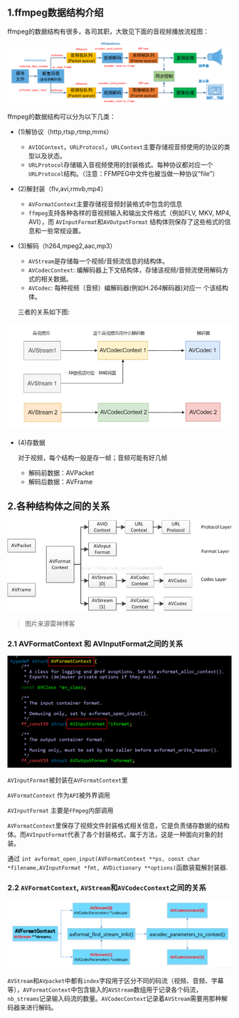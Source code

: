 ## 1.ffmpeg数据结构介绍
ffmpeg的数据结构有很多，各司其职，大致见下面的音视频播放流程图：

![](./img/ffmpeg数据结构01.png)

ffmpeg的数据结构可以分为以下几类：

- (1)解协议（http,rtsp,rtmp,mms）
  
  * `AVIOContext`，`URLProtocol`，`URLContext`主要存储视音频使用的协议的类型以及状态。
  * `URLProtocol`存储输入音视频使用的封装格式。每种协议都对应一个`URLProtocol`结构。（注意：FFMPEG中文件也被当做一种协议“file”）

- (2)解封装（flv,avi,rmvb,mp4）
  
  * `AVFormatContext`主要存储视音频封装格式中包含的信息
  * `ffmpeg`支持各种各样的音视频输入和输出文件格式（例如FLV, MKV, MP4, AVI），而  `AVInputFormat`和`AVOutputFormat` 结构体则保存了这些格式的信息和一些常规设置。

- (3)解码（h264,mpeg2,aac,mp3）

	* `AVStream`是存储每一个视频/音频流信息的结构体。
	* `AVCodecContext`: 编解码器上下文结构体，存储该视频/音频流使用解码方式的相关数据。
	* `AVCodec`: 每种视频（音频）编解码器(例如H.264解码器)对应一  个该结构体。
	
	三者的关系如下图:

![](./img/ffmpeg数据结构02.png)


- (4)存数据

	对于视频，每个结构一般是存一帧；音频可能有好几帧
  * 解码前数据：AVPacket
  * 解码后数据：AVFrame


## 2.各种结构体之间的关系

![](./img/ffmpeg数据结构03.jpg)
> 图片来源雷神博客

### 2.1 AVFormatContext 和 AVInputFormat之间的关系

![](./img/ffmpeg数据结构04.png)


`AVInputFormat`被封装在`AVFormatContext`里

`AVFormatContext` 作为`API`被外界调用

`AVInputFormat` 主要是`FFmpeg`内部调用

`AVFormatContext`里保存了视频文件封装格式相关信息，它是负责储存数据的结构体。而`AVInputFormat`代表了各个封装格式，属于方法，这是一种面向对象的封装。
 
通过 `int avformat_open_input(AVFormatContext **ps, const char *filename,AVInputFormat *fmt, AVDictionary **options)`函数装载解封装器.


### 2.2 `AVFormatContext`, `AVStream`和`AVCodecContext`之间的关系

![](./img/ffmpeg数据结构05.png)

`AVStream`和`AVpacket`中都有`index`字段用于区分不同的码流（视频、音频、字幕等），`AVFormatContext`中包含输入的`AVStream`数组用于记录各个码流，`nb_streams`记录输入码流的数量。`AVCodecContext`记录着`AVStream`需要用那种解码器来进行解码。
